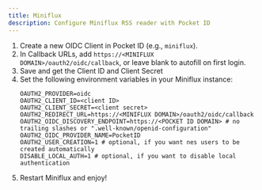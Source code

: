 ```yaml
---
title: Miniflux
description: Configure Miniflux RSS reader with Pocket ID
---
```


1. Create a new OIDC Client in Pocket ID (e.g., `miniflux`).
2. In Callback URLs, add `https://<MINIFLUX DOMAIN>/oauth2/oidc/callback`, or leave blank to autofill on first login.
3. Save and get the Client ID and Client Secret
4. Set the following environment variables in your Miniflux instance:
   ```env
   OAUTH2_PROVIDER=oidc
   OAUTH2_CLIENT_ID=<client ID>
   OAUTH2_CLIENT_SECRET=<client secret>
   OAUTH2_REDIRECT_URL=https://<MINIFLUX DOMAIN>/oauth2/oidc/callback
   OAUTH2_OIDC_DISCOVERY_ENDPOINT=https://<POCKET ID DOMAIN> # no trailing slashes or ".well-known/openid-configuration"
   OAUTH2_OIDC_PROVIDER_NAME=PocketID
   OAUTH2_USER_CREATION=1 # optional, if you want nes users to be created automatically
   DISABLE_LOCAL_AUTH=1 # optional, if you want to disable local authentication
   ```
5. Restart Miniflux and enjoy!
